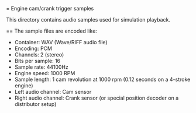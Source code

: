 
= Engine cam/crank trigger samples

This directory contains audio samples used for simulation playback.


== The sample files are encoded like:

* Container: WAV (Wave/RIFF audio file)
* Encoding: PCM
* Channels: 2 (stereo)
* Bits per sample: 16
* Sample rate: 44100Hz
* Engine speed: 1000 RPM
* Sample length: 1 cam revolution at 1000 rpm (0.12 seconds on a 4-stroke engine)
* Left audio channel: Cam sensor
* Right audio channel: Crank sensor (or special position decoder on a distributor setup)
